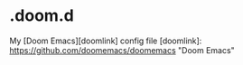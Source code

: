 # .doom.d
My [Doom Emacs][doomlink] config file
[doomlink]: https://github.com/doomemacs/doomemacs "Doom Emacs"

